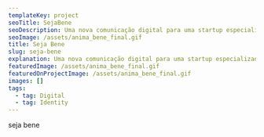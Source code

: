 ```yaml
---
templateKey: project
seoTitle: SejaBene
seoDescription: Uma nova comunicação digital para uma startup especializada em benefícios
seoImage: /assets/anima_bene_final.gif
title: Seja Bene
slug: seja-bene
explanation: Uma nova comunicação digital para uma startup especializada em benefícios
featuredImage: /assets/anima_bene_final.gif
featuredOnProjectImage: /assets/anima_bene_final.gif
images: []
tags:
  - tag: Digital
  - tag: Identity
---
```

seja bene
